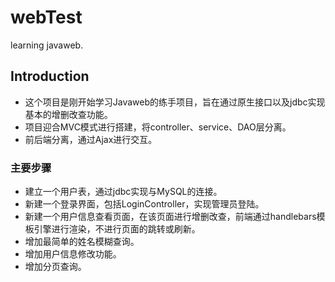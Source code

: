 # webTest
learning javaweb.
## Introduction
* 这个项目是刚开始学习Javaweb的练手项目，旨在通过原生接口以及jdbc实现基本的增删改查功能。
* 项目迎合MVC模式进行搭建，将controller、service、DAO层分离。
* 前后端分离，通过Ajax进行交互。
### 主要步骤

* 建立一个用户表，通过jdbc实现与MySQL的连接。
* 新建一个登录界面，包括LoginController，实现管理员登陆。
* 新建一个用户信息查看页面，在该页面进行增删改查，前端通过handlebars模板引擎进行渲染，不进行页面的跳转或刷新。
* 增加最简单的姓名模糊查询。
* 增加用户信息修改功能。
* 增加分页查询。
